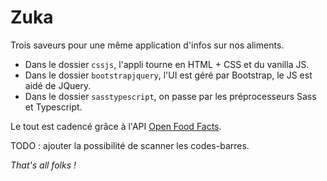 # Zuka

Trois saveurs pour une même application d'infos sur nos aliments.

-   Dans le dossier `cssjs`, l'appli tourne en HTML + CSS et du vanilla JS.
-   Dans le dossier `bootstrapjquery`, l'UI est géré par Bootstrap, le JS est aidé de JQuery.
-   Dans le dossier `sasstypescript`, on passe par les préprocesseurs Sass et Typescript.

Le tout est cadencé grâce à l'API [Open Food Facts](https://fr.openfoodfacts.org/).

TODO : ajouter la possibilité de scanner les codes-barres.

_That's all folks !_

